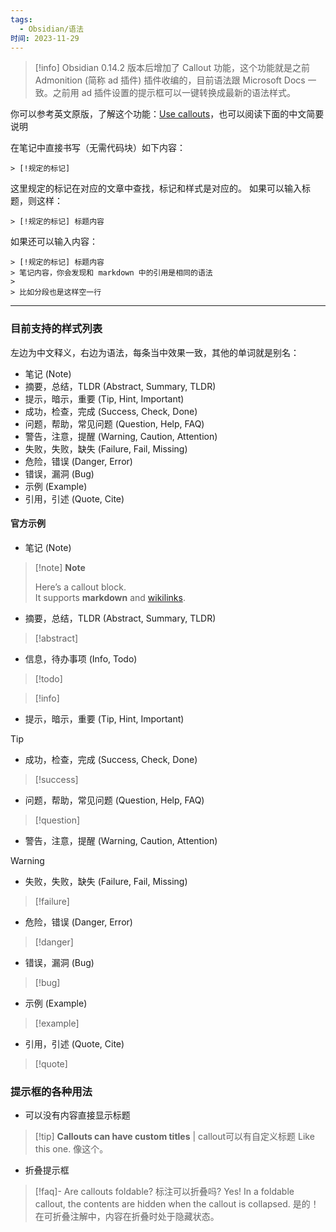 ```yaml
---
tags:
  - Obsidian/语法
时间: 2023-11-29
---
```

  >[!info] Obsidian 0.14.2 版本后增加了 Callout 功能，这个功能就是之前 Admonition (简称 ad 插件) 插件收编的，目前语法跟 Microsoft Docs 一致。之前用 ad 插件设置的提示框可以一键转换成最新的语法样式。
  
你可以参考英文原版，了解这个功能：[Use callouts](https://help.obsidian.md/How+to/Use+callouts)，也可以阅读下面的中文简要说明

在笔记中直接书写（无需代码块）如下内容：

```
> [!规定的标记]
```

这里规定的标记在对应的文章中查找，标记和样式是对应的。
如果可以输入标题，则这样：

```
> [!规定的标记] 标题内容
```

如果还可以输入内容：

```
> [!规定的标记] 标题内容
> 笔记内容，你会发现和 markdown 中的引用是相同的语法
>
> 比如分段也是这样空一行
```

---
### 目前支持的样式列表
左边为中文释义，右边为语法，每条当中效果一致，其他的单词就是别名：
- 笔记 (Note)
- 摘要，总结，TLDR (Abstract, Summary, TLDR)
- 提示，暗示，重要 (Tip, Hint, Important)
- 成功，检查，完成 (Success, Check, Done)
- 问题，帮助，常见问题 (Question, Help, FAQ)
- 警告，注意，提醒 (Warning, Caution, Attention)
- 失败，失败，缺失 (Failure, Fail, Missing)
- 危险，错误 (Danger, Error)
- 错误，漏洞 (Bug)
- 示例 (Example)
- 引用，引述 (Quote, Cite)

#### 官方示例
- 笔记 (Note)
> [!note] **Note**
> 
> Here’s a callout block.  
> It supports **markdown** and [wikilinks](https://pkmer.cn/Pkmer-Docsink).

- 摘要，总结，TLDR (Abstract, Summary, TLDR)
>[!abstract] 

- 信息，待办事项 (Info, Todo)
>[!todo] 

   >[!info] 

- 提示，暗示，重要 (Tip, Hint, Important)
>[!tip] 

- 成功，检查，完成 (Success, Check, Done)
>[!success] 

- 问题，帮助，常见问题 (Question, Help, FAQ)
>[!question] 

- 警告，注意，提醒 (Warning, Caution, Attention)
>[!warning]

- 失败，失败，缺失 (Failure, Fail, Missing)
>[!failure]

- 危险，错误 (Danger, Error)
>[!danger] 

- 错误，漏洞 (Bug)
>[!bug] 

- 示例 (Example)
>[!example] 

- 引用，引述 (Quote, Cite)
>[!quote] 

### 提示框的各种用法

- 可以没有内容直接显示标题
> [!tip] **Callouts can have custom titles** | callout可以有自定义标题
> Like this one. 像这个。

- 折叠提示框
> [!faq]- Are callouts foldable? 标注可以折叠吗?
> Yes! In a foldable callout, the contents are hidden when the callout is collapsed.
> 是的！在可折叠注解中，内容在折叠时处于隐藏状态。